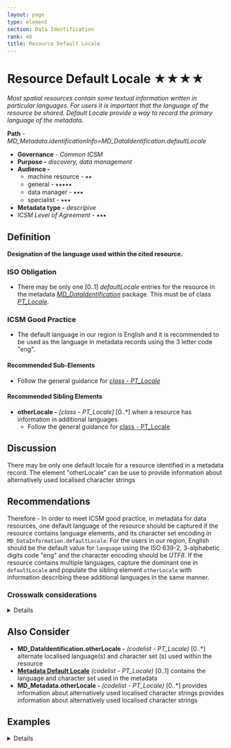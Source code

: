 ```yaml
---
layout: page
type: element
section: Data Identification
rank: 40
title: Resource Default Locale
---
```

#  Resource Default Locale ★★★★
*Most spatial resources contain some textual information written in particular languages. For users it is important that the language of the resource be shared. Default Locale provide a way to record the primary language of the metadata.*

**Path** - *MD_Metadata.identificationInfo>MD_DataIdentification.defaultLocale*
- **Governance** -  *Common ICSM*
- **Purpose -** *discovery, data management*
- **Audience -**
  - machine resource - ⭑⭑
  - general - ⭑⭑⭑⭑⭑
  - data manager - ⭑⭑⭑
  - specialist - ⭑⭑⭑
- **Metadata type -** *descripive*
- *ICSM Level of Agreement* - ⭑⭑⭑

## Definition
**Designation of the language used within the cited resource.**

### ISO Obligation
- There may be only one [0..1] *defaultLocale* entries for the resource in the metadata  *[MD_DataIdentification](./class-MD_DataIdentification)* package. This must be of class *[PT_Locale](./PT_Locale)*.

### ICSM Good Practice
- The default language in our region is English and it is recommended to be used as the language in metadata records using the 3 letter code "eng".

#### Recommended Sub-Elements
- Follow the general guidance for *[class - PT_Locale](./PT_Locale)*

#### Recommended Sibling Elements
- **otherLocale -** *[class - PT_Locale]* [0..\*] when a resource has information in additional languages
  - Follow the general guidance for [class - PT_Locale](./PT_Locale)

## Discussion
There may be only one default locale for a resource identified in a metadata record.
The element "otherLocale" can be use to provide information about alternatively used localised character strings

## Recommendations

Therefore - In order to meet ICSM good practice, in metadata for data resources, one default language of the resource should be captured if the resource contains language elements, and its character set encoding in `MD_DataInformation.defaultLocale`. For the users in our region, English should be the default value for `language` using the ISO 639-2, 3-alphabetic digits code "eng" and the character encoding should be *UTF8*. If the resource contains multiple languages, capture the dominant one in `defaultLocale` and populate the sibling element `otherLocale` with  information describing these additional languages in the same manner.

### Crosswalk considerations

<details>

#### ISO19139
MD_DataIdentification/language and MD_DataIdentification/characterSet moved to MD_DataIdentification/defaultLocale:PT_Locale - Make use of the newly added Language and character set localization package for defining local language and character set.

#### Dublin core / CKAN / data.govt.nz
Maps to `language`
CKAN has one field for language that maps to both Metadata and Resource language fields. ISO 19115 recommends 639-2 3 letter codes. Data.gov.au recommends IETF RFC4646 2 letter codes as primary. See https://www.loc.gov/standards/iso639-2/faq.html#6 for discussion of the differences

#### DCAT
Maps to `dct.language`.  
> Note BC 19-7: It iis unclear if DCAT makes a distinction between the metadata language and the resource language

#### RIF-CS
No identified mapping

</details>

## Also Consider
- **MD_DataIdentification.otherLocale -**  *(codelist - PT_Locale)* [0..\*] alternate localised language(s) and character set (s) used within the resource
- **[Metadata Default Locale](./MetadataLocale)** *(codelist - PT_Locale)* [0..1]  contains the  language and character set used in the metadata
- **MD_Metadata.otherLocale -** *(codelist - PT_Locale)* [0..\*] provides information about alternatively used localised character strings provides information about alternatively used localised character strings

## Examples

<details>

### XML -

```
<mdb:MD_Metadata>
....
   <mdb:identificationInfo>
      <mri:MD_DataIdentification>
      ....
          <mri:defaultLocale>
            <lan:PT_Locale>
               <lan:language>
                  <lan:LanguageCode codeList="http://www.loc.gov/standards/iso639-2/" codeListValue="eng"/>
               </lan:language>
               <lan:characterEncoding>
                  <lan:MD_CharacterSetCode codeList="https://schemas.isotc211.org/19115/resources/Codelist/cat/codelists.xml#MD_CharacterSetCode"
                                           codeListValue="utf8"/>
               </lan:characterEncoding>
            </lan:PT_Locale>
         </mri:defaultLocale>
         ....
      </mri:MD_DataIdentification>
   </mdb:identificationInfo>
....
</mdb:MD_Metadata>

```

### UML diagrams
Recommended elements highlighted in Yellow
![resourceDefaultLocale](../images/ResourceLocaleUML.png)

</details>

